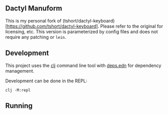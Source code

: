 ## Dactyl Manuform

This is my personal fork of (tshort/dactyl-keyboard)[https://github.com/tshort/dactyl-keyboard]. Please refer to the original for licensing, etc. This version is parameterized by config files and does not require any patching or `lein`.

## Development

This project uses the [clj](https://clojure.org/reference/clojure_cli) command line tool with [deps.edn](https://clojure.org/reference/deps_edn) for dependency management.

Development can be done in the REPL:

```
clj -M:repl
```

## Running

```
```
